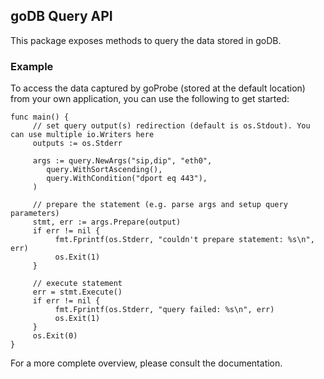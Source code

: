 goDB Query API
----------------

This package exposes methods to query the data stored in goDB.

### Example

To access the data captured by goProbe (stored at the default location) from your own application, you can use the following to get started:
```golang
func main() {
     // set query output(s) redirection (default is os.Stdout). You can use multiple io.Writers here
     outputs := os.Stderr

     args := query.NewArgs("sip,dip", "eth0",
        query.WithSortAscending(),
        query.WithCondition("dport eq 443"),
     )

     // prepare the statement (e.g. parse args and setup query parameters)
     stmt, err := args.Prepare(output)
     if err != nil {
          fmt.Fprintf(os.Stderr, "couldn't prepare statement: %s\n", err)
          os.Exit(1)
     }

     // execute statement
     err = stmt.Execute()
     if err != nil {
          fmt.Fprintf(os.Stderr, "query failed: %s\n", err)
          os.Exit(1)
     }
     os.Exit(0)
}
```
For a more complete overview, please consult the documentation.
